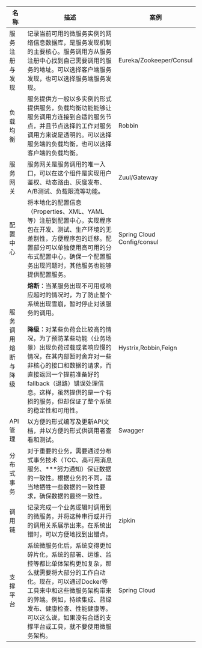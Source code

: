 
|名称|描述|案例|
|---|---|---|
|服务注册与发现|记录当前可用的微服务实例的网络信息数据库，是服务发现机制的主要核心。服务调用方从服务注册中心找到自己需要调用的服务的地址。可以选择客户端服务发现，也可以选择服务端服务发现。|Eureka/Zookeeper/Consul|
|负载均衡|服务提供方一般以多实例的形式提供服务，负载均衡功能能够让服务调用方连接到合适的服务节点，并且节点选择的工作对服务调用方来说是透明的。可以选择服务端的负载均衡，也可以选择客户端的负载均衡。|Robbin|
|服务网关|服务网关是服务调用的唯一入口，可以在这个组件是实现用户鉴权、动态路由、灰度发布、A/B测试、负载限流等功能。|Zuul/Gateway|
|配置中心|将本地化的配置信息（Properties、XML、YAML等）注册到配置中心，实现程序包在开发、测试、生产环境的无差别性，方便程序包的迁移。配置部分可以单独使用高可用的分布式配置中心，确保一个配置服务出现问题时，其他服务也能够提供配置服务。|Spring Cloud Config/consul|
|服务调用熔断与降级|**熔断**：当某服务出现不可用或响应超时的情况时，为了防止整个系统出现雪崩，暂时停止对该服务的调用。</br> </br>**降级**：对某些负荷会比较高的情况，为了预防某些功能（业务场景）出现负荷过载或者响应慢的情况，在其内部暂时舍弃对一些非核心的接口和数据的请求，而直接返回一个提前准备好的fallback（退路）错误处理信息。这样，虽然提供的是一个有损的服务，但却保证了整个系统的稳定性和可用性。|Hystrix,Robbin,Feign|
|API管理|以方便的形式编写及更新API文档，并以方便的形式供调用者查看和测试。|Swagger|
|分布式事务|对于重要的业务，需要通过分布式事务技术（TCC、高可用消息服务、***努力通知）保证数据的一致性。根据业务的不同，适当地牺牲一些数据的一致性要求，确保数据的最终一致性。||
|调用链|记录完成一个业务逻辑时调用到的微服务，并将这种串行或并行的调用关系展示出来。在系统出错时，可以方便地找到出错点。|zipkin|
|支撑平台|系统微服务化后，系统变得更加碎片化，系统的部署、运维、监控等都比单体架构更加复杂，那么就需要将大部分的工作自动化。现在，可以通过Docker等工具来中和这些微服务架构带来的弊端。例如，持续集成、蓝绿发布、健康检查、性能健康等。可以这么说，如果没有合适的支撑平台或工具，就不要使用微服务架构。|Spring Cloud|